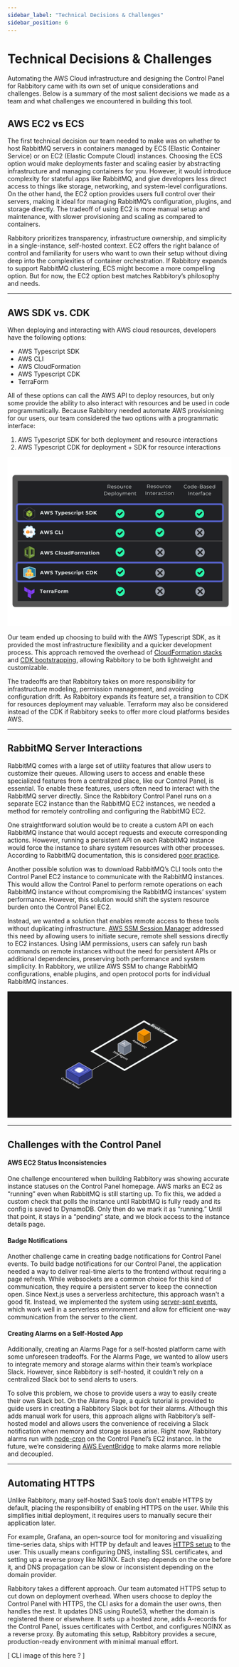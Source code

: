 ```yaml
---
sidebar_label: "Technical Decisions & Challenges"
sidebar_position: 6
---
```


# Technical Decisions & Challenges

Automating the AWS Cloud infrastructure and designing the Control Panel for Rabbitory came with its own set of unique considerations and challenges. Below is a summary of the most salient decisions we made as a team and what challenges we encountered in building this tool.

## AWS EC2 vs ECS

The first technical decision our team needed to make was on whether to host RabbitMQ servers in containers managed by ECS (Elastic Container Service) or on EC2 (Elastic Compute Cloud) instances. Choosing the ECS option would make deployments faster and scaling easier by abstracting infrastructure and managing containers for you. However, it would introduce complexity for stateful apps like RabbitMQ, and give developers less direct access to things like storage, networking, and system-level configurations. On the other hand, the EC2 option provides users full control over their servers, making it ideal for managing RabbitMQ’s configuration, plugins, and storage directly. The tradeoff of using EC2 is more manual setup and maintenance, with slower provisioning and scaling as compared to containers.

Rabbitory prioritizes transparency, infrastructure ownership, and simplicity in a single-instance, self-hosted context. EC2 offers the right balance of control and familiarity for users who want to own their setup without diving deep into the complexities of container orchestration. If Rabbitory expands to support RabbitMQ clustering, ECS might become a more compelling option. But for now, the EC2 option best matches Rabbitory’s philosophy and needs.

---

## AWS SDK vs. CDK

When deploying and interacting with AWS cloud resources, developers have the following options:

- AWS Typescript SDK
- AWS CLI
- AWS CloudFormation
- AWS Typescript CDK
- TerraForm

All of these options can call the AWS API to deploy resources, but only some provide the ability to also interact with resources and be used in code programmatically. Because Rabbitory needed automate AWS provisioning for our users, our team considered the two options with a programmatic interface:

1. AWS Typescript SDK for both deployment and resource interactions
2. AWS Typescript CDK for deployment + SDK for resource interactions

![AWS APIs](../static/img/aws-apis.svg)

Our team ended up choosing to build with the AWS Typescript SDK, as it provided the most infrastructure flexibility and a quicker development process. This approach removed the overhead of <a href="https://docs.aws.amazon.com/AWSCloudFormation/latest/UserGuide/cloudformation-overview.html#cfn-concepts-stacks" target="_blank">CloudFormation stacks</a> and <a href="https://docs.aws.amazon.com/cdk/v2/guide/bootstrapping.html" target="_blank">CDK bootstrapping</a>, allowing Rabbitory to be both lightweight and customizable.

The tradeoffs are that Rabbitory takes on more responsibility for infrastructure modeling, permission management, and avoiding configuration drift. As Rabbitory expands its feature set, a transition to CDK for resources deployment may valuable. Terraform may also be considered instead of the CDK if Rabbitory seeks to offer more cloud platforms besides AWS.

---

## RabbitMQ Server Interactions

RabbitMQ comes with a large set of utility features that allow users to customize their queues. Allowing users to access and enable these specialized features from a centralized place, like our Control Panel, is essential. To enable these features, users often need to interact with the RabbitMQ server directly. Since the Rabbitory Control Panel runs on a separate EC2 instance than the RabbitMQ EC2 instances, we needed a method for remotely controlling and configuring the RabbitMQ EC2.

One straightforward solution would be to create a custom API on each RabbitMQ instance that would accept requests and execute corresponding actions. However, running a persistent API on each RabbitMQ instance would force the instance to share system resources with other processes. According to RabbitMQ documentation, this is considered <a href="https://www.rabbitmq.com/docs/production-checklist#storage-isolation" target="_blank">poor practice</a>.

Another possible solution was to download RabbitMQ’s CLI tools onto the Control Panel EC2 instance to communicate with the RabbitMQ instances. This would allow the Control Panel to perform remote operations on each RabbitMQ instance without compromising the RabbitMQ instances’ system performance. However, this solution would shift the system resource burden onto the Control Panel EC2.

Instead, we wanted a solution that enables remote access to these tools without duplicating infrastructure. <a href="https://docs.aws.amazon.com/systems-manager/latest/userguide/what-is-systems-manager.html" target="_blank">AWS SSM Session Manager</a> addressed this need by allowing users to initiate secure, remote shell sessions directly to EC2 instances. Using IAM permissions, users can safely run bash commands on remote instances without the need for persistent APIs or additional dependencies, preserving both performance and system simplicity. In Rabbitory, we utilize AWS SSM to change RabbitMQ configurations, enable plugins, and open protocol ports for individual RabbitMQ instances.

![SSM Communication](../static/img/ssm-communication.png)

---

## Challenges with the Control Panel

#### AWS EC2 Status Inconsistencies

One challenge encountered when building Rabbitory was showing accurate instance statuses on the Control Panel homepage. AWS marks an EC2 as “running” even when RabbitMQ is still starting up. To fix this, we added a custom check that polls the instance until RabbitMQ is fully ready and its config is saved to DynamoDB. Only then do we mark it as “running.” Until that point, it stays in a “pending” state, and we block access to the instance details page.

#### Badge Notifications

Another challenge came in creating badge notifications for Control Panel events. To build badge notifications for our Control Panel, the application needed a way to deliver real-time alerts to the frontend without requiring a page refresh. While websockets are a common choice for this kind of communication, they require a persistent server to keep the connection open. Since Next.js uses a serverless architecture, this approach wasn't a good fit. Instead, we implemented the system using <a href="https://developer.mozilla.org/en-US/docs/Web/API/Server-sent_events" target="_blank">server-sent events</a>, which work well in a serverless environment and allow for efficient one-way communication from the server to the client.

#### Creating Alarms on a Self-Hosted App

Additionally, creating an Alarms Page for a self-hosted platform came with some unforeseen tradeoffs. For the Alarms Page, we wanted to allow users to integrate memory and storage alarms within their team’s workplace Slack. However, since Rabbitory is self-hosted, it couldn’t rely on a centralized Slack bot to send alerts to users.

To solve this problem, we chose to provide users a way to easily create their own Slack bot. On the Alarms Page, a quick tutorial is provided to guide users in creating a Rabbitory Slack bot for their alarms. Although this adds manual work for users, this approach aligns with Rabbitory’s self-hosted model and allows users the convenience of receiving a Slack notification when memory and storage issues arise. Right now, Rabbitory alarms run with <a href="https://www.npmjs.com/package/node-cron" target="_blank">node-cron</a> on the Control Panel’s EC2 instance. In the future, we’re considering <a href="https://aws.amazon.com/eventbridge/" target="_blank">AWS EventBridge</a> to make alarms more reliable and decoupled.

---

## Automating HTTPS

Unlike Rabbitory, many self-hosted SaaS tools don’t enable HTTPS by default, placing the responsibility of enabling HTTPS on the user. While this simplifies initial deployment, it requires users to manually secure their application later.

For example, Grafana, an open-source tool for monitoring and visualizing time-series data, ships with HTTP by default and leaves <a href="https://grafana.com/docs/grafana/latest/setup-grafana/set-up-https/" target="_blank">HTTPS setup</a> to the user. This usually means configuring DNS, installing SSL certificates, and setting up a reverse proxy like NGINX. Each step depends on the one before it, and DNS propagation can be slow or inconsistent depending on the domain provider.

Rabbitory takes a different approach. Our team automated HTTPS setup to cut down on deployment overhead. When users choose to deploy the Control Panel with HTTPS, the CLI asks for a domain the user owns, then handles the rest. It updates DNS using Route53, whether the domain is registered there or elsewhere. It sets up a hosted zone, adds A-records for the Control Panel, issues certificates with Certbot, and configures NGINX as a reverse proxy. By automating this setup, Rabbitory provides a secure, production-ready environment with minimal manual effort.

[ CLI image of this here ? ]
